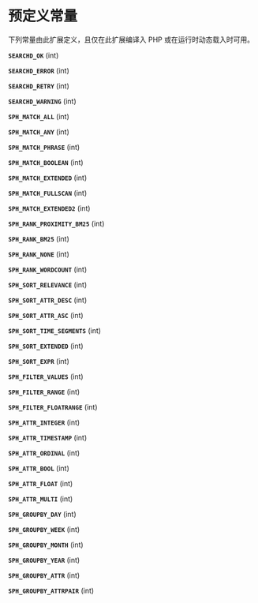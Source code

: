 预定义常量
==========

下列常量由此扩展定义，且仅在此扩展编译入 PHP 或在运行时动态载入时可用。

**`SEARCHD_OK`** (<span class="type">int</span>)  
<span class="simpara"> </span>

**`SEARCHD_ERROR`** (<span class="type">int</span>)  
<span class="simpara"> </span>

**`SEARCHD_RETRY`** (<span class="type">int</span>)  
<span class="simpara"> </span>

**`SEARCHD_WARNING`** (<span class="type">int</span>)  
<span class="simpara"> </span>

**`SPH_MATCH_ALL`** (<span class="type">int</span>)  
<span class="simpara"> </span>

**`SPH_MATCH_ANY`** (<span class="type">int</span>)  
<span class="simpara"> </span>

**`SPH_MATCH_PHRASE`** (<span class="type">int</span>)  
<span class="simpara"> </span>

**`SPH_MATCH_BOOLEAN`** (<span class="type">int</span>)  
<span class="simpara"> </span>

**`SPH_MATCH_EXTENDED`** (<span class="type">int</span>)  
<span class="simpara"> </span>

**`SPH_MATCH_FULLSCAN`** (<span class="type">int</span>)  
<span class="simpara"> </span>

**`SPH_MATCH_EXTENDED2`** (<span class="type">int</span>)  
<span class="simpara"> </span>

**`SPH_RANK_PROXIMITY_BM25`** (<span class="type">int</span>)  
<span class="simpara"> </span>

**`SPH_RANK_BM25`** (<span class="type">int</span>)  
<span class="simpara"> </span>

**`SPH_RANK_NONE`** (<span class="type">int</span>)  
<span class="simpara"> </span>

**`SPH_RANK_WORDCOUNT`** (<span class="type">int</span>)  
<span class="simpara"> </span>

**`SPH_SORT_RELEVANCE`** (<span class="type">int</span>)  
<span class="simpara"> </span>

**`SPH_SORT_ATTR_DESC`** (<span class="type">int</span>)  
<span class="simpara"> </span>

**`SPH_SORT_ATTR_ASC`** (<span class="type">int</span>)  
<span class="simpara"> </span>

**`SPH_SORT_TIME_SEGMENTS`** (<span class="type">int</span>)  
<span class="simpara"> </span>

**`SPH_SORT_EXTENDED`** (<span class="type">int</span>)  
<span class="simpara"> </span>

**`SPH_SORT_EXPR`** (<span class="type">int</span>)  
<span class="simpara"> </span>

**`SPH_FILTER_VALUES`** (<span class="type">int</span>)  
<span class="simpara"> </span>

**`SPH_FILTER_RANGE`** (<span class="type">int</span>)  
<span class="simpara"> </span>

**`SPH_FILTER_FLOATRANGE`** (<span class="type">int</span>)  
<span class="simpara"> </span>

**`SPH_ATTR_INTEGER`** (<span class="type">int</span>)  
<span class="simpara"> </span>

**`SPH_ATTR_TIMESTAMP`** (<span class="type">int</span>)  
<span class="simpara"> </span>

**`SPH_ATTR_ORDINAL`** (<span class="type">int</span>)  
<span class="simpara"> </span>

**`SPH_ATTR_BOOL`** (<span class="type">int</span>)  
<span class="simpara"> </span>

**`SPH_ATTR_FLOAT`** (<span class="type">int</span>)  
<span class="simpara"> </span>

**`SPH_ATTR_MULTI`** (<span class="type">int</span>)  
<span class="simpara"> </span>

**`SPH_GROUPBY_DAY`** (<span class="type">int</span>)  
<span class="simpara"> </span>

**`SPH_GROUPBY_WEEK`** (<span class="type">int</span>)  
<span class="simpara"> </span>

**`SPH_GROUPBY_MONTH`** (<span class="type">int</span>)  
<span class="simpara"> </span>

**`SPH_GROUPBY_YEAR`** (<span class="type">int</span>)  
<span class="simpara"> </span>

**`SPH_GROUPBY_ATTR`** (<span class="type">int</span>)  
<span class="simpara"> </span>

**`SPH_GROUPBY_ATTRPAIR`** (<span class="type">int</span>)  
<span class="simpara"> </span>
